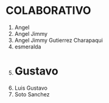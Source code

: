 # COLABORATIVO
1. Angel
2. Angel Jimmy
3. Angel Jimmy Gutierrez Charapaqui
5. esmeralda
6. # Gustavo
7. Luis Gustavo
8. Soto Sanchez
